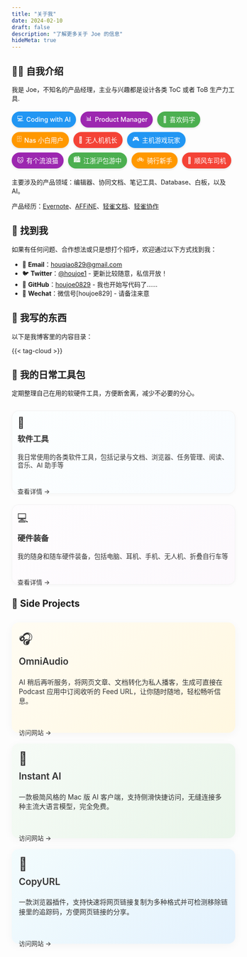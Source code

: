 ```yaml
---
title: "关于我"
date: 2024-02-10
draft: false
description: "了解更多关于 Joe 的信息"
hideMeta: true
---
```


## 👨‍💻 自我介绍

我是 Joe，不知名的产品经理，主业与兴趣都是设计各类 ToC 或者 ToB 生产力工具.

<div class="tags-container">
  <span class="tag" data-color="blue"><i class="tag-icon">💻</i>Coding with AI</span>
  <span class="tag" data-color="purple"><i class="tag-icon">📊</i>Product Manager</span>
  <span class="tag" data-color="green"><i class="tag-icon">📝</i>喜欢码字</span>
  <span class="tag" data-color="orange"><i class="tag-icon">🗄️</i>Nas 小白用户</span>
  <span class="tag" data-color="red"><i class="tag-icon">🚁</i>无人机机长</span>
  <span class="tag" data-color="blue"><i class="tag-icon">🎮</i>主机游戏玩家</span>
  <span class="tag" data-color="purple"><i class="tag-icon">🐱</i>有个流浪猫</span>
  <span class="tag" data-color="green"><i class="tag-icon">🏙️</i>江浙沪包游中</span>
  <span class="tag" data-color="orange"><i class="tag-icon">🚲</i>骑行新手</span>
  <span class="tag" data-color="red"><i class="tag-icon">🚗</i>顺风车司机</span>
</div>

主要涉及的产品领域：编辑器、协同文档、笔记工具、Database、白板，以及 AI。

产品经历：[Evernote](https://evernote.com/)、[AFFiNE](https://affine.pro/)、[轻雀文档](https://qingque.cn/products/docs)、[轻雀协作](https://qingque.cn/practice)

## 📮 找到我

如果有任何问题、合作想法或只是想打个招呼，欢迎通过以下方式找到我：

- 📧 **Email**：[houqiao829@gmail.com](mailto:houqiao829@gmail.com)
- 🐦 **Twitter**：[@houjoe1](https://x.com/houjoe1) - 更新比较随意，私信开放！
- 🐙 **GitHub**：[houjoe0829](https://github.com/houjoe0829) -  我也开始写代码了……
- 💬 **Wechat**：微信号[houjoe829]  -  请备注来意

## 📒 我写的东西

<p class="writing-description">以下是我博客里的内容目录：</p>

{{< tag-cloud >}}

## 🔧 我的日常工具包

<p class="toolkit-description">定期整理自己在用的软硬件工具，方便断舍离，减少不必要的分心。</p>

<div class="bento-container toolkit-cards">
  <a href="/posts/current-software-hardware-toolkit/" class="bento-card software toolkit-card">
    <div class="card-content">
      <div class="card-icon">📱</div>
      <h3>软件工具</h3>
      <p>我日常使用的各类软件工具，包括记录与文档、浏览器、任务管理、阅读、音乐、AI 助手等</p>
      <span class="read-more">查看详情 →</span>
    </div>
  </a>
  
  <a href="/posts/current-software-hardware-toolkit/#硬件部分" class="bento-card hardware toolkit-card">
    <div class="card-content">
      <div class="card-icon">💻</div>
      <h3>硬件装备</h3>
      <p>我的随身和随车硬件装备，包括电脑、耳机、手机、无人机、折叠自行车等</p>
      <span class="read-more">查看详情 →</span>
    </div>
  </a>
</div>

<style>
/* 为工具包卡片添加特殊样式 */
.toolkit-cards .toolkit-card::before {
  opacity: 0.25 !important; /* 降低背景不透明度 */
}

.toolkit-cards .toolkit-card {
  box-shadow: 0 2px 10px rgba(0,0,0,0.03) !important;
  border: 1px solid rgba(0,0,0,0.05);
  max-height: 220px;
}

.toolkit-cards .toolkit-card:hover {
  transform: translateY(-2px) !important;
  box-shadow: 0 4px 12px rgba(0,0,0,0.05) !important;
}

.toolkit-cards .card-content {
  padding: 12px !important;
}

.toolkit-cards .card-icon {
  font-size: 1.5rem !important;
  margin-bottom: 8px !important;
}

.toolkit-cards .card-content h3 {
  font-size: 1.1rem !important;
  margin-bottom: 6px !important;
}

.toolkit-cards .card-content p {
  font-size: 0.9rem !important;
  line-height: 1.3 !important;
  margin-bottom: 8px !important;
}

@media (prefers-color-scheme: dark) {
  .toolkit-cards .toolkit-card {
    border: 1px solid rgba(255,255,255,0.05);
  }
}
</style>

<style>
:root {
  --card-background: #fff;
  --border-color: #eaeaea;
  --text-color: #333;
  --shadow-color: rgba(0,0,0,0.04);
  --shadow-hover-color: rgba(0,0,0,0.08);
  --primary-color: #0066cc;
  --software-gradient: linear-gradient(135deg, rgba(224, 247, 250, 0.4), rgba(187, 222, 251, 0.4));
  --hardware-gradient: linear-gradient(135deg, rgba(243, 229, 245, 0.4), rgba(225, 190, 231, 0.4));
  --audio-gradient: linear-gradient(135deg, rgba(255, 248, 225, 0.4), rgba(255, 236, 179, 0.4));
  --ai-gradient: linear-gradient(135deg, rgba(232, 245, 233, 0.4), rgba(200, 230, 201, 0.4));
  --software-dark-gradient: linear-gradient(135deg, rgba(13, 75, 99, 0.4), rgba(10, 61, 98, 0.4));
  --hardware-dark-gradient: linear-gradient(135deg, rgba(74, 35, 90, 0.4), rgba(81, 46, 95, 0.4));
  --audio-dark-gradient: linear-gradient(135deg, rgba(93, 64, 55, 0.4), rgba(109, 76, 65, 0.4));
  --ai-dark-gradient: linear-gradient(135deg, rgba(27, 94, 32, 0.4), rgba(46, 125, 50, 0.4));
  
  /* 标签颜色变量 */
  --tag-blue: #2196f3;
  --tag-purple: #9c27b0;
  --tag-green: #4caf50;
  --tag-orange: #ff9800;
  --tag-red: #f44336;
  
  /* 暗色模式标签颜色 */
  --tag-blue-dark: #1976d2;
  --tag-purple-dark: #7b1fa2;
  --tag-green-dark: #388e3c;
  --tag-orange-dark: #f57c00;
  --tag-red-dark: #d32f2f;
}

@media (prefers-color-scheme: dark) {
  :root {
    --card-background: #1f1f1f;
    --border-color: #333;
    --text-color: #e0e0e0;
    --shadow-color: rgba(0,0,0,0.2);
    --shadow-hover-color: rgba(0,0,0,0.3);
    --primary-color: #5c9eff;
  }
}

.bento-container, .projects-container {
  display: grid;
  grid-template-columns: repeat(auto-fit, minmax(280px, 1fr));
  gap: 24px;
  margin: 30px 0;
}

.bento-card {
  position: relative;
  border-radius: 16px;
  overflow: visible;
  box-shadow: 0 4px 20px var(--shadow-color);
  transition: all 0.4s cubic-bezier(0.175, 0.885, 0.32, 1.275);
  text-decoration: none;
  color: var(--text-color);
  background-color: transparent;
  border: none;
  box-sizing: border-box;
  padding-bottom: 1px; /* 添加额外的底部内边距 */
}

.bento-card {
  background: var(--card-background);
}

.bento-card::before {
  content: '';
  position: absolute;
  top: 0;
  left: 0;
  right: 0;
  bottom: 0;
  border-radius: 16px;
  z-index: 0;
}

.bento-card.software::before {
  background: var(--software-gradient);
}

.bento-card.hardware::before {
  background: var(--hardware-gradient);
}

.bento-card.audio-project::before {
  background: var(--audio-gradient);
}

.bento-card.ai-project::before {
  background: var(--ai-gradient);
}

.bento-card {
  color: #333;
}

@media (prefers-color-scheme: dark) {
  .bento-card.software::before {
    background: var(--software-dark-gradient);
  }
  
  .bento-card.hardware::before {
    background: var(--hardware-dark-gradient);
  }
  
  .bento-card.audio-project::before {
    background: var(--audio-dark-gradient);
  }
  
  .bento-card.ai-project::before {
    background: var(--ai-dark-gradient);
  }
  
  .bento-card {
    color: #fff;
  }
}

.bento-card:hover {
  transform: translateY(-4px) scale(1.01);
  box-shadow: 0 8px 20px var(--shadow-hover-color);
}

/* 添加伪元素创建边框效果 */
.bento-card::after {
  content: '';
  position: absolute;
  inset: 0;
  border-radius: 16px;
  background: transparent;
  z-index: -1;
}

.card-content {
  padding: 16px;
  height: 100%;
  display: flex;
  flex-direction: column;
  position: relative;
  z-index: 1;
}

.card-icon {
  font-size: 1.8rem;
  margin-bottom: 10px;
  display: inline-block;
}

.card-content h3 {
  margin-top: 0;
  margin-bottom: 8px;
  font-size: 1.3rem;
  font-weight: 600;
}

.card-content p {
  margin-bottom: 12px;
  line-height: 1.4;
  font-size: 0.95rem;
  flex-grow: 1;
}

.read-more {
  display: inline-block;
  font-weight: 500;
  margin-top: auto;
  padding: 6px 0;
  position: relative;
}

.read-more:after {
  content: '';
  position: absolute;
  width: 0;
  height: 2px;
  bottom: 0;
  left: 0;
  background-color: currentColor;
  transition: width 0.3s ease;
}

.bento-card:hover .read-more:after {
  width: 100%;
}

@media (max-width: 768px) {
  .bento-container {
    grid-template-columns: 1fr;
  }
}

/* 个人标签样式 */
.tags-container {
  display: flex;
  flex-wrap: wrap;
  gap: 10px;
  margin: 20px 0;
}

.tag {
  display: inline-flex;
  align-items: center;
  padding: 6px 12px;
  border-radius: 50px;
  font-size: 0.9rem;
  font-weight: 500;
  color: white;
  box-shadow: 0 2px 5px rgba(0,0,0,0.1);
  transition: all 0.3s ease;
  cursor: default;
}

.tag:hover {
  transform: translateY(-3px);
  box-shadow: 0 4px 8px rgba(0,0,0,0.15);
}

.tag[data-color="blue"] {
  background-color: var(--tag-blue);
}

.tag[data-color="purple"] {
  background-color: var(--tag-purple);
}

.tag[data-color="green"] {
  background-color: var(--tag-green);
}

.tag[data-color="orange"] {
  background-color: var(--tag-orange);
}

.tag[data-color="red"] {
  background-color: var(--tag-red);
}

.tag-icon {
  margin-right: 6px;
  font-style: normal;
}

@media (prefers-color-scheme: dark) {
  .tag[data-color="blue"] {
    background-color: var(--tag-blue-dark);
  }
  
  .tag[data-color="purple"] {
    background-color: var(--tag-purple-dark);
  }
  
  .tag[data-color="green"] {
    background-color: var(--tag-green-dark);
  }
  
  .tag[data-color="orange"] {
    background-color: var(--tag-orange-dark);
  }
  
  .tag[data-color="red"] {
    background-color: var(--tag-red-dark);
  }
}

/* 移动端适配 */
@media (max-width: 600px) {
  .tags-container {
    gap: 8px;
  }
  
  .tag {
    padding: 5px 10px;
    font-size: 0.8rem;
  }
}
</style>


## 🌟 Side Projects

<div class="bento-container projects-container">
  <a href="https://omniaudio.info/" class="bento-card audio-project">
    <div class="card-content">
      <div class="card-icon">🎧</div>
      <h3>OmniAudio</h3>
      <p>AI 稍后再听服务，将网页文章、文档转化为私人播客，生成可直接在 Podcast 应用中订阅收听的 Feed URL，让你随时随地，轻松畅听信息。</p>
      <span class="read-more">访问网站 →</span>
    </div>
  </a>
  
  <a href="https://instantai.houjoe.me/" class="bento-card ai-project">
    <div class="card-content">
      <div class="card-icon">🤖</div>
      <h3>Instant AI</h3>
      <p>一款极简风格的 Mac 版 AI 客户端，支持侧滑快捷访问，无缝连接多种主流大语言模型，完全免费。</p>
      <span class="read-more">访问网站 →</span>
    </div>
  </a>
  
  <a href="https://copyurl.houjoe.me/" class="bento-card software">
    <div class="card-content">
      <div class="card-icon">🔗</div>
      <h3>CopyURL</h3>
      <p>一款浏览器插件，支持快速将网页链接复制为多种格式并可检测移除链接里的追踪码，方便网页链接的分享。</p>
      <span class="read-more">访问网站 →</span>
    </div>
  </a>
</div>

